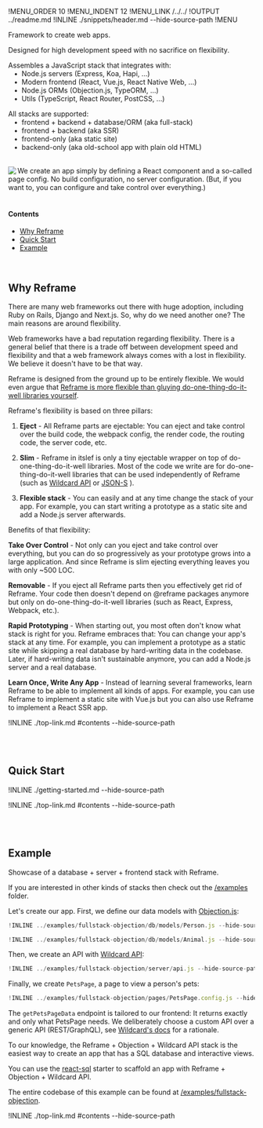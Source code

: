 !MENU_ORDER 10
!MENU_INDENT 12
!MENU_LINK /../../
!OUTPUT ../readme.md
!INLINE ./snippets/header.md --hide-source-path
!MENU
&nbsp;

Framework to create web apps.

Designed for high development speed with no sacrifice on flexibility.

Assembles a JavaScript stack that integrates with:
<br/> &nbsp;&nbsp;&nbsp;&#8226;&nbsp;
Node.js servers (Express, Koa, Hapi, ...)
<br/> &nbsp;&nbsp;&nbsp;&#8226;&nbsp;
Modern frontend (React, Vue.js, React Native Web, ...)
<br/> &nbsp;&nbsp;&nbsp;&#8226;&nbsp;
Node.js ORMs (Objection.js, TypeORM, ...)
<br/> &nbsp;&nbsp;&nbsp;&#8226;&nbsp;
Utils (TypeScript, React Router, PostCSS, ...)

All stacks are supported:
<br/> &nbsp;&nbsp;&nbsp;&#8226;&nbsp;
frontend + backend + database/ORM (aka full-stack)
<br/> &nbsp;&nbsp;&nbsp;&#8226;&nbsp;
frontend + backend (aka SSR)
<br/> &nbsp;&nbsp;&nbsp;&#8226;&nbsp;
frontend-only (aka static site)
<br/> &nbsp;&nbsp;&nbsp;&#8226;&nbsp;
backend-only (aka old-school app with plain old HTML)

<br/>

<a href="/examples/simple/pages/welcome.config.js" target="_blank">
<img src='https://github.com/reframejs/reframe/raw/master/docs/images/previews/welcome.png?sanitize=true' align="left"/>
</a>
We create an app simply by defining a React component and a so-called page config.
No build configuration,
no server configuration.
(But, if you want to, you can configure and take control over everything.)

<br/>
<br/>

#### Contents

 - [Why Reframe](#why-reframe)
 - [Quick Start](#quick-start)
 - [Example](#example)

<br/>

## Why Reframe

There are many web frameworks out there with huge adoption, including Ruby on Rails, Django and Next.js.
So, why do we need another one?
The main reasons are around flexibility.

Web frameworks have a bad reputation regarding flexibility.
There is a general belief that there is a trade off between development speed and flexibility
and that a web framework always comes with a lost in flexibility.
We believe it doesn't have to be that way.

Reframe is designed from the ground up to be entirely flexible.
We would even argue that
[Reframe is more flexible than gluying do-one-thing-do-it-well libraries yourself](/docs/concepts.md#truly-flexible).

Reframe's flexibility is based on three pillars:

1. **Eject** -
   All Reframe parts are ejectable:
   You can eject and take control over
   the build code,
   the webpack config,
   the render code,
   the routing code,
   the server code,
   etc.

2. **Slim** -
   Reframe in itslef is only a tiny ejectable wrapper on top of do-one-thing-do-it-well libraries.
   Most of the code we write are for do-one-thing-do-it-well libraries that can be used independently of Reframe
   (such as
   [Wildcard API](https://github.com/brillout/wildcard-api)
   or
   [JSON-S](https://github.com/brillout/json-s)
   ).

3. **Flexible stack** -
   You can easily
   and at any time
   change the stack of your app.
   For example, you can start writing a prototype as a static site
   and add a Node.js server afterwards.

Benefits of that flexibility:

**Take Over Control** -
Not only can you eject and take control over everything,
but you can do so
progressively
as your prototype grows into a large application.
And since Reframe is slim
ejecting everything leaves you with only ~500 LOC.

**Removable** -
If you eject all Reframe parts then you effectively get rid of Reframe.
Your code then doesn't depend on @reframe packages anymore but only on do-one-thing-do-it-well libraries
(such as React, Express, Webpack, etc.).

**Rapid Prototyping** -
When starting out,
you most often don't know what stack is right for you.
Reframe embraces that:
You can change your app's stack at any time.
For example,
you can implement a prototype as a static site
while skipping a real database by hard-writing data in the codebase.
Later, if hard-writing data isn't sustainable anymore,
you can add a Node.js server and a real database.

**Learn Once, Write Any App** -
Instead of learning several frameworks,
learn Reframe to be able to implement all kinds of apps.
For example,
you can use Reframe
to implement a static site with Vue.js but
you can also use Reframe
to implement a React SSR app.

!INLINE ./top-link.md #contents --hide-source-path

<br/>
<br/>





## Quick Start

!INLINE ./getting-started.md --hide-source-path

!INLINE ./top-link.md #contents --hide-source-path

<br/>
<br/>





## Example

Showcase of a database + server + frontend stack with Reframe.

If you are interested in other kinds of stacks then check out the
[/examples](/examples) folder.

Let's create our app.
First, we define our data models with
[Objection.js](https://github.com/Vincit/objection.js):

~~~js
!INLINE ../examples/fullstack-objection/db/models/Person.js --hide-source-path
~~~
~~~js
!INLINE ../examples/fullstack-objection/db/models/Animal.js --hide-source-path
~~~

Then, we create an API with [Wildcard API](https://github.com/brillout/wildcard-api#readme):
~~~js
!INLINE ../examples/fullstack-objection/server/api.js --hide-source-path
~~~

Finally, we create `PetsPage`, a page to view a person's pets:
~~~jsx
!INLINE ../examples/fullstack-objection/pages/PetsPage.config.js --hide-source-path
~~~

The `getPetsPageData` endpoint is tailored to our frontend:
It returns exactly and only what PetsPage needs.
We deliberately choose a custom API over a generic API (REST/GraphQL),
see [Wildcard's docs](https://github.com/brillout/wildcard-api#readme) for a rationale.

To our knowledge,
the Reframe + Objection + Wildcard API stack is the easiest way to create an app that has a SQL database and interactive views.

You can use the [react-sql](/plugins/create/starters/react-sql#readme)
starter to scaffold an app with Reframe + Objection + Wildcard API.

The entire codebase of this example can be found at
[/examples/fullstack-objection](/examples/fullstack-objection).

!INLINE ./top-link.md #contents --hide-source-path

<br/>
<br/>

